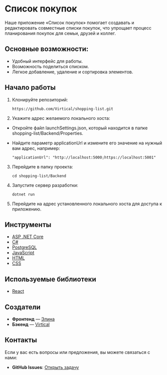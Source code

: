 # Список покупок

Наше приложение «Список покупок» помогает создавать и редактировать совместные списки покупок, что упрощает процесс планирования покупок для семьи, друзей и коллег.

## Основные возможности:
- Удобный интерфейс для работы.
- Возможность поделиться списком.
- Легкое добавление, удаление и сортировка элементов.

## Начало работы

1. Клонируйте репозиторий:

   ```
   https://github.com/Virtical/shopping-list.git
   ```
2. Укажите адрес желаемого локального хоста:
  - Откройте файл launchSettings.json, который находится в папке shopping-list/Backend/Properties.
  - Найдите параметр applicationUrl и измените его значение на нужный вам адрес, например:

    ```
    "applicationUrl": "http://localhost:5000;https://localhost:5001"
    ```
3. Перейдите в папку проекта:

   ```
   cd shopping-list/Backend
   ```
4. Запустите сервер разработки:

   ```
   dotnet run
   ```
5. Перейдите на адрес установленного локального хоста для доступа к приложению.

## Инструменты

- [ASP .NET Core](https://dotnet.microsoft.com/ru-ru/apps/aspnet)
- [C#](https://dotnet.microsoft.com/en-us/languages/csharp)
- [PostgreSQL](https://www.postgresql.org/)
- [JavaScript](https://developer.mozilla.org/en-US/docs/Web/JavaScript)
- [HTML](https://developer.mozilla.org/ru/docs/Web/HTML)
- [CSS](https://developer.mozilla.org/en-US/docs/Web/CSS)

## Используемые библиотеки
- [React](https://react.dev)

## Создатели
- **Фронтенд** — [Элина](https://github.com/Matoiru)
- **Бэкенд** — [Virtical](https://github.com/Virtical)

## Контакты

Если у вас есть вопросы или предложения, вы можете связаться с нами:
- **GitHub Issues**: [Открыть задачу](https://github.com/Virtical/shopping-list/issues)
